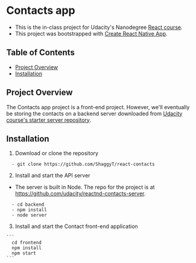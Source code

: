 # Contacts app

  * This is the in-class project for Udacity's Nanodegree [ React course](https://www.udacity.com/course/react-nanodegree--nd019).
  * This project was bootstrapped with [Create React Native App](https://github.com/react-community/create-react-native-app). 

## Table of Contents

- [Project Overview](#project-overview)
- [Installation](#installation)


## Project Overview

The Contacts app project is a front-end project. However, we'll eventually be storing the contacts on a backend server downloaded from [Udacity course's starter server repository](https://github.com/udacity/reactnd-contacts-server).
 
## Installation

  1. Download or clone the repository
  ```
    - git clone https://github.com/ShaggyT/react-contacts
  ```
  2. Install and start the API server
   - The server is built in Node. The repo for the project is at https://github.com/udacity/reactnd-contacts-server.
  ```
    - cd backend
    - npm install
    - node server
  ```

   3. Install and start the Contact front-end application
  
    ```
      cd frontend
      npm install
      npm start
    ```

